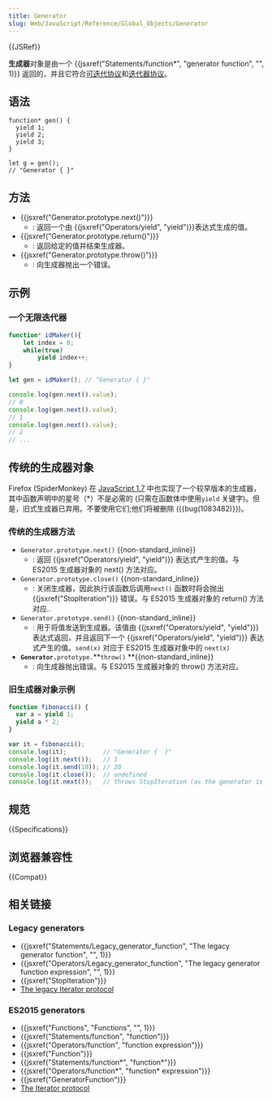 ```yaml
---
title: Generator
slug: Web/JavaScript/Reference/Global_Objects/Generator
---
```


{{JSRef}}

**生成器**对象是由一个 {{jsxref("Statements/function*", "generator function", "", 1)}} 返回的，并且它符合[可迭代协议](/zh-CN/docs/Web/JavaScript/Reference/Iteration_protocols#iterable)和[迭代器协议](/zh-CN/docs/Web/JavaScript/Reference/Iteration_protocols#iterator)。

## 语法

```plain
function* gen() {
  yield 1;
  yield 2;
  yield 3;
}

let g = gen();
// "Generator { }"
```

## 方法

- {{jsxref("Generator.prototype.next()")}}
  - : 返回一个由 {{jsxref("Operators/yield", "yield")}}表达式生成的值。
- {{jsxref("Generator.prototype.return()")}}
  - : 返回给定的值并结束生成器。
- {{jsxref("Generator.prototype.throw()")}}
  - : 向生成器抛出一个错误。

## 示例

### 一个无限迭代器

```js
function* idMaker(){
    let index = 0;
    while(true)
        yield index++;
}

let gen = idMaker(); // "Generator { }"

console.log(gen.next().value);
// 0
console.log(gen.next().value);
// 1
console.log(gen.next().value);
// 2
// ...
```

## 传统的生成器对象

Firefox (SpiderMonkey) 在 [JavaScript 1.7](/zh-CN/docs/Web/JavaScript/New_in_JavaScript/1.7) 中也实现了一个较早版本的生成器，其中函数声明中的星号（\*）不是必需的 (只需在函数体中使用`yield` 关键字)。但是，旧式生成器已弃用。不要使用它们;他们将被删除 ({{bug(1083482)}})。

### 传统的生成器方法

- `Generator.prototype.next()` {{non-standard_inline}}
  - : 返回 {{jsxref("Operators/yield", "yield")}} 表达式产生的值。与 ES2015 生成器对象的 next() 方法对应。
- `Generator.prototype.close()` {{non-standard_inline}}
  - : 关闭生成器，因此执行该函数后调用`next()` 函数时将会抛出 {{jsxref("StopIteration")}} 错误。与 ES2015 生成器对象的 return() 方法对应..
- `Generator.prototype.send()` {{non-standard_inline}}
  - : 用于将值发送到生成器。该值由 {{jsxref("Operators/yield", "yield")}} 表达式返回，并且返回下一个 {{jsxref("Operators/yield", "yield")}} 表达式产生的值。`send(x)` 对应于 ES2015 生成器对象中的 `next(x)`
- **`Generator.`**`prototype.`**`throw()` **{{non-standard_inline}}
  - : 向生成器抛出错误。与 ES2015 生成器对象的 throw() 方法对应。

### 旧生成器对象示例

```js
function fibonacci() {
  var a = yield 1;
  yield a * 2;
}

var it = fibonacci();
console.log(it);          // "Generator {  }"
console.log(it.next());   // 1
console.log(it.send(10)); // 20
console.log(it.close());  // undefined
console.log(it.next());   // throws StopIteration (as the generator is now closed)
```

## 规范

{{Specifications}}

## 浏览器兼容性

{{Compat}}

## 相关链接

### Legacy generators

- {{jsxref("Statements/Legacy_generator_function", "The legacy generator function", "", 1)}}
- {{jsxref("Operators/Legacy_generator_function", "The legacy generator function expression", "", 1)}}
- {{jsxref("StopIteration")}}
- [The legacy Iterator protocol](/zh-CN/docs/Web/JavaScript/Reference/Deprecated_and_obsolete_features/The_legacy_Iterator_protocol)

### ES2015 generators

- {{jsxref("Functions", "Functions", "", 1)}}
- {{jsxref("Statements/function", "function")}}
- {{jsxref("Operators/function", "function expression")}}
- {{jsxref("Function")}}
- {{jsxref("Statements/function*", "function*")}}
- {{jsxref("Operators/function*", "function* expression")}}
- {{jsxref("GeneratorFunction")}}
- [The Iterator protocol](/zh-CN/docs/Web/JavaScript/Guide/The_Iterator_protocol)
